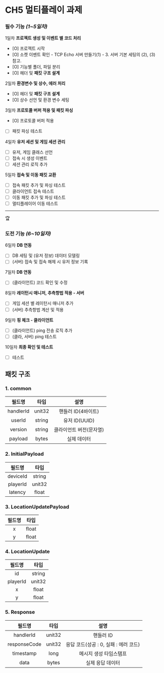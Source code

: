 # CH5 멀티플레이 과제

### **필수 기능 *(1~5일차)***

1일차 **프로젝트 생성 및 이벤트 별 코드 처리**

- [O]  프로젝트 시작
- [O]  소켓 이벤트 확인 - TCP Echo 서버 만들기(1) - 3. 서버 기본 세팅의 (2), (3) 참고.
- [O]  기능별 폴더, 파일 분리
- [O]  헤더 및 **패킷 구조 설계**

2일차 **환경변수 및 상수, 에러 처리**

- [O]  헤더 및 **패킷 구조 설계**
- [O]  상수 선언 및 환경 변수 세팅

3일차 **프로토콜 버퍼 적용 및 패킷 파싱**

- [O]  프로토콜 버퍼 적용
- [ ]  패킷 파싱 테스트

4일차 **유저 세션 및 게임 세션 관리**

- [ ]  유저, 게임 클래스 선언
- [ ]  접속 시 생성 이벤트
- [ ]  세션 관리 로직 추가

5일차 **접속 및 이동 패킷 교환**

- [ ]  접속 패킷 추가 및 파싱 테스트
- [ ]  클라이언트 접속 테스트
- [ ]  이동 패킷 추가 및 파싱 테스트
- [ ]  멀티플레이어 이동 테스트

---

<aside>
🏆

### **도전 기능 *(6~10일차)***

6일차 **DB 연동**

- [ ]  DB 세팅 및 (유저 정보) 데이터 모델링
- [ ]  (서버) 접속 및 접속 해제 시 유저 정보 기록

7일차 **DB 연동**

- [ ]  (클라이언트) 코드 확인 및 수정

8일차 **레이턴시 매니저, 추측항법 적용 - 서버**

- [ ]  게임 세션 별 레이턴시 매니저 추가
- [ ]  (서버) 추측항법 계산 및 적용

9일차 **핑 체크 - 클라이언트**

- [ ]  (클라이언트) ping 전송 로직 추가
- [ ]  (클라, 서버) ping 테스트

10일차 **최종 확인 및 테스트**

- [ ]  테스트
</aside>

## 패킷 구조
### 1. common
|필드명|타입|설명|
|:---:|:---:|:---:|
|handlerId|unit32|핸들러 ID(4바이트)|
|userId|string|유저 ID(UUID)|
|version|string|클라이언트 버전(문자열)|
|payload|bytes|실제 데이터|

### 2. InitialPayload
|필드명|타입|
|:---:|:---:|
|deviceId|string|
|playerId|unit32|
|latency|float|

### 3. LocationUpdatePayload
|필드명|타입|
|:---:|:---:|
|x|float|
|y|float|

### 4. LocationUpdate
|필드명|타입|
|:---:|:---:|
|id|string|
|playerId|unit32|
|x|float|
|y|float|

### 5. Response
|필드명|타입|설명|
|:---:|:---:|:---:|
|handlerId|unit32|핸들러 ID|
|responseCode|unit32|응답 코드(성공 : 0, 실패 : 에러 코드)|
|timestamp|long|메시지 생성 타임스탬프|
|data|bytes|실제 응답 데이터|